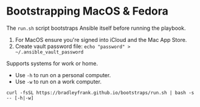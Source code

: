 # Bootstrapping MacOS & Fedora

The `run.sh` script bootstraps Ansible itself before running the playbook.

1. For MacOS ensure you're signed into iCloud and the Mac App Store.
2. Create vault password file: `echo "password" > ~/.ansible_vault_password`

Supports systems for work or home.

* Use `-h` to run on a personal computer.
* Use `-w` to run on a work computer.

`curl -fsSL https://bradleyfrank.github.io/bootstraps/run.sh | bash -s -- [-h|-w]`
